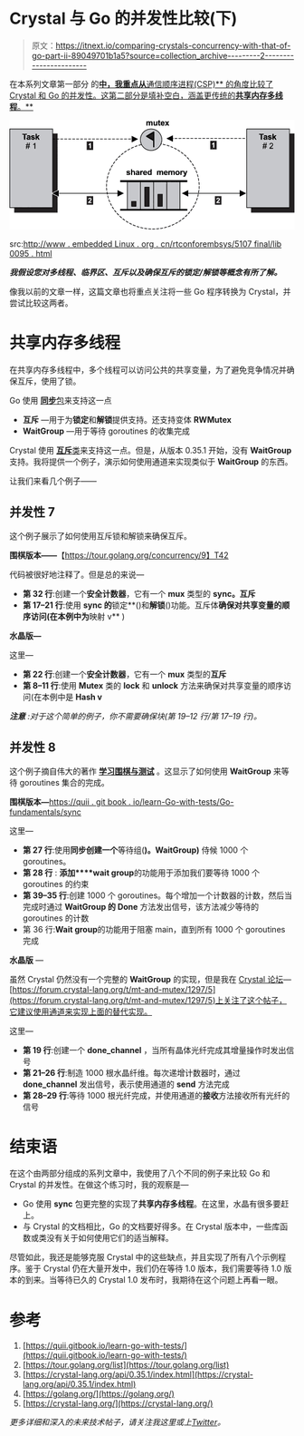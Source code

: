 # Crystal 与 Go 的并发性比较(下)

> 原文：<https://itnext.io/comparing-crystals-concurrency-with-that-of-go-part-ii-89049701b1a5?source=collection_archive---------2----------------------->

在本系列文章第一部分 的[**中，我重点从**通信顺序进程(CSP)** 的角度比较了 Crystal 和 Go 的并发性。这第二部分是填补空白，涵盖更传统的**共享内存多线程**。**](/comparing-crystals-concurrency-with-that-of-go-s-part-i-cd45a3388935)

![](img/6680c7f3fcf38800d2c75ced6719a0fe.png)

src:[http://www . embedded Linux . org . cn/rtconforembsys/5107 final/lib 0095 . html](http://www.embeddedlinux.org.cn/rtconforembsys/5107final/LiB0095.html)

***我假设您对多线程、临界区、互斥以及确保互斥的锁定/解锁等概念有所了解。***

像我以前的文章一样，这篇文章也将重点关注将一些 Go 程序转换为 Crystal，并尝试比较这两者。

# **共享内存多线程**

在共享内存多线程中，多个线程可以访问公共的共享变量，为了避免竞争情况并确保互斥，使用了锁。

Go 使用 [**同步**包](https://golang.org/pkg/sync/)来支持这一点

*   **互斥** —用于为**锁定**和**解锁**提供支持。还支持变体 **RWMutex**
*   **WaitGroup** —用于等待 goroutines 的收集完成

Crystal 使用 [**互斥**类](https://crystal-lang.org/api/0.35.1/Mutex.html)来支持这一点。但是，从版本 0.35.1 开始，没有 **WaitGroup** 支持。我将提供一个例子，演示如何使用通道来实现类似于 **WaitGroup** 的东西。

让我们来看几个例子——

## 并发性 7

这个例子展示了如何使用互斥锁和解锁来确保互斥。

**围棋版本——**【https://tour.golang.org/concurrency/9】T42

代码被很好地注释了。但是总的来说—

*   **第 32 行**:创建一个**安全计数器**，它有一个 **mux** 类型的 **sync。互斥**
*   **第 17–21 行**:使用 **sync 的**锁定**()和**解锁**()功能。互斥体**确保对共享变量的顺序访问(在本例中为**映射 v** )

**水晶版—**

这里—

*   **第 22 行**:创建一个**安全计数器**，它有一个 **mux** 类型的**互斥**
*   **第 8–11 行**:使用 **Mutex** 类的 **lock** 和 **unlock** 方法来确保对共享变量的顺序访问(在本例中是 **Hash v**

***注意*** *:对于这个简单的例子，你不需要确保块(第 19–12 行/第 17–19 行)。*

## 并发性 8

这个例子摘自伟大的著作 [**学习围棋与测试**](https://quii.gitbook.io/learn-go-with-tests/) 。这显示了如何使用 **WaitGroup** 来等待 goroutines 集合的完成。

**围棋版本—**[https://quii . git book . io/learn-Go-with-tests/Go-fundamentals/sync](https://quii.gitbook.io/learn-go-with-tests/go-fundamentals/sync)

这里—

*   **第 27 行**:使用**同步创建一个**等待组(**)。WaitGroup)** 侍候 1000 个 goroutines。
*   **第 28 行** : **添加****wait group**的功能用于添加我们要等待 1000 个 goroutines 的约束
*   **第 39–35 行**:创建 1000 个 goroutines。每个增加一个计数器的计数，然后当完成时通过 **WaitGroup 的 Done** 方法发出信号，该方法减少等待的 goroutines 的计数
*   第 36 行:**Wait group**的功能用于阻塞 main，直到所有 1000 个 goroutines 完成

**水晶版** —

虽然 Crystal 仍然没有一个完整的 **WaitGroup** 的实现，但是我在 [Crystal 论坛](https://forum.crystal-lang.org/)—[https://forum.crystal-lang.org/t/mt-and-mutex/1297/5](https://forum.crystal-lang.org/t/mt-and-mutex/1297/5)上关注了这个帖子，它建议使用通道来实现上面的替代实现。

这里—

*   **第 19 行**:创建一个 **done_channel** ，当所有晶体光纤完成其增量操作时发出信号
*   **第 21–26 行**:制造 1000 根水晶纤维。每次递增计数器时，通过 **done_channel** 发出信号，表示使用通道的 **send** 方法完成
*   **第 28–29 行**:等待 1000 根光纤完成，并使用通道的**接收**方法接收所有光纤的信号

# **结束语**

在这个由两部分组成的系列文章中，我使用了八个不同的例子来比较 Go 和 Crystal 的并发性。在做这个练习时，我的观察是—

*   Go 使用 **sync** 包更完整的实现了**共享内存多线程**。在这里，水晶有很多要赶上。
*   与 Crystal 的文档相比，Go 的文档要好得多。在 Crystal 版本中，一些库函数或类没有关于如何使用它们的适当解释。

尽管如此，我还是能够克服 Crystal 中的这些缺点，并且实现了所有八个示例程序。鉴于 Crystal 仍在大量开发中，我们仍在等待 1.0 版本，我们需要等待 1.0 版本的到来。当等待已久的 Crystal 1.0 发布时，我期待在这个问题上再看一眼。

# 参考

1.  [https://quii.gitbook.io/learn-go-with-tests/](https://quii.gitbook.io/learn-go-with-tests/)
2.  [https://tour.golang.org/list](https://tour.golang.org/list)
3.  [https://crystal-lang.org/api/0.35.1/index.html](https://crystal-lang.org/api/0.35.1/index.html)
4.  [https://golang.org/](https://golang.org/)
5.  [https://crystal-lang.org/](https://crystal-lang.org/)

*更多详细和深入的未来技术帖子，请关注我这里或上*[*Twitter*](https://twitter.com/meraj_enigma)*。*